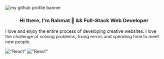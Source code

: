 <p align=”center”>

<img src="https://user-images.githubusercontent.com/35562131/163212057-84cf4bec-f6df-4868-acc5-7fffe85472fd.png" alt="my github profile banner">

</p>

<h3 align="center">Hi there, I'm Rahmat 👋 && Full-Stack Web Developer</h3>

<p>I love and enjoy the entire process of developing creative websites. I love the challenge of solving problems, fixing errors and spending time to meet new people. </p>

<span><img alt=”React” src="https://img.shields.io/badge/Code-ReactJs-61DAFB?logo=react&logoColor=white&style=plastic"/>
<img alt=”React” src="https://img.shields.io/badge/Code-ExpressJs-000000?logo=express&logoColor=white&style=plastic"/></span>


